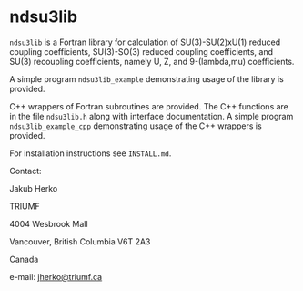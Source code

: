 # ndsu3lib

`ndsu3lib` is a Fortran library for calculation of SU(3)-SU(2)xU(1) reduced coupling coefficients, SU(3)-SO(3) reduced coupling coefficients, and SU(3) recoupling coefficients, namely U, Z, and 9-(lambda,mu) coefficients.

A simple program `ndsu3lib_example` demonstrating usage of the library is provided.

C++ wrappers of Fortran subroutines are provided. The C++ functions are in the file `ndsu3lib.h` along with interface documentation.
A simple program `ndsu3lib_example_cpp` demonstrating usage of the C++ wrappers is provided.

For installation instructions see `INSTALL.md`.

Contact:

  Jakub Herko

  TRIUMF

  4004 Wesbrook Mall

  Vancouver, British Columbia V6T 2A3

  Canada

  e-mail: jherko@triumf.ca
